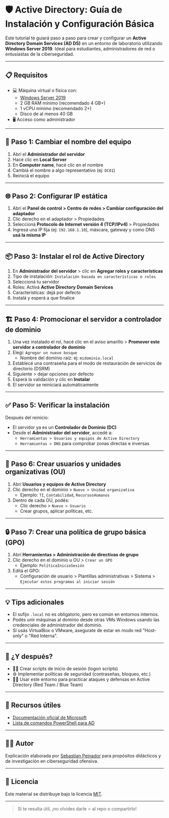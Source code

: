 # 🛡️ Active Directory: Guía de Instalación y Configuración Básica

Este tutorial te guiará paso a paso para crear y configurar un **Active Directory Domain Services (AD DS)** en un entorno de laboratorio utilizando **Windows Server 2019**. Ideal para estudiantes, administradores de red o entusiastas de la ciberseguridad.

---

## 📋 Requisitos
- 💻 Máquina virtual o física con:
  - [Windows Server 2019](https://archive.org/details/en_mftaah.com_windows_server_2019)
  - 2 GB RAM mínimo (recomendado 4 GB+)
  - 1 vCPU mínimo (recomendado 2+)
  - Disco de al menos 40 GB
- 🖥️ Acceso como administrador

---

## 🔧 Paso 1: Cambiar el nombre del equipo
1. Abrí el **Administrador del servidor**
2. Hacé clic en **Local Server**
3. En **Computer name**, hacé clic en el nombre
4. Cambiá el nombre a algo representativo (ej: `DC01`)
5. Reiniciá el equipo

---

## 🌐 Paso 2: Configurar IP estática
1. Abrí el **Panel de control > Centro de redes > Cambiar configuración del adaptador**
2. Clic derecho en el adaptador > Propiedades
3. Seleccioná **Protocolo de Internet versión 4 (TCP/IPv4)** > Propiedades
4. Ingresá una IP fija (ej: `192.168.1.10`), máscara, gateway y como DNS **usá la misma IP**

---

## 📦 Paso 3: Instalar el rol de Active Directory
1. En **Administrador del servidor** > clic en **Agregar roles y características**
2. Tipo de instalación: `Instalación basada en características o roles`
3. Seleccioná tu servidor
4. Roles: Activá **Active Directory Domain Services**
5. Características: dejá por defecto
6. Instalá y esperá a que finalice

---

## 🏗️ Paso 4: Promocionar el servidor a controlador de dominio
1. Una vez instalado el rol, hacé clic en el aviso amarillo > **Promover este servidor a controlador de dominio**
2. Elegí: `Agregar un nuevo bosque`
   - Nombre del dominio raíz: ej: `midominio.local`
3. Establecé una contraseña para el modo de restauración de servicios de directorio (DSRM)
4. Siguiente > dejar opciones por defecto
5. Esperá la validación y clic en **Instalar**
6. El servidor se reiniciará automáticamente

---

## ✅ Paso 5: Verificar la instalación
Después del reinicio:
- El servidor ya es un **Controlador de Dominio (DC)**
- Desde el **Administrador del servidor**, accedé a:
  - `Herramientas > Usuarios y equipos de Active Directory`
  - `Herramientas > DNS` para comprobar zonas directas e inversas

---

## 👤 Paso 6: Crear usuarios y unidades organizativas (OU)
1. Abrí **Usuarios y equipos de Active Directory**
2. Clic derecho en el dominio > `Nuevo > Unidad organizativa`
   - Ejemplo: `TI`, `Contabilidad`, `RecursosHumanos`
3. Dentro de cada OU, podés:
   - Clic derecho > `Nuevo > Usuario`
   - Crear grupos, aplicar políticas, etc.

---

## 🔒 Paso 7: Crear una política de grupo básica (GPO)
1. Abrí **Herramientas > Administración de directivas de grupo**
2. Clic derecho en el dominio u OU > `Crear un GPO`
   - Ejemplo: `PolíticaInicioSesión`
3. Editá el GPO:
   - Configuración de usuario > Plantillas administrativas > Sistema > `Ejecutar estos programas al iniciar sesión`

---

## 💡 Tips adicionales
- El sufijo `.local` no es obligatorio, pero es común en entornos internos.
- Podés unir máquinas al dominio desde otras VMs Windows usando las credenciales de administrador del dominio.
- Si usás VirtualBox o VMware, asegurate de estar en modo red "Host-only" o "Red Interna".

---

## 🧪 ¿Y después?
- 🧑‍💻 Crear scripts de inicio de sesión (logon scripts)
- ⚙️ Implementar políticas de seguridad (contraseñas, bloqueo, etc.)
- 🧑‍🏫 Usar este entorno para practicar ataques y defensas en Active Directory (Red Team / Blue Team)

---

## 📂 Recursos útiles
- [Documentación oficial de Microsoft](https://docs.microsoft.com/en-us/windows-server/)
- [Lista de comandos PowerShell para AD](https://docs.microsoft.com/en-us/powershell/module/addsadministration/)

---

## 🧑‍🏫 Autor

Explicación elaborada por [Sebastian Peinador](https://www.linkedin.com/in/sebastian-j-peinador/) para propósitos didácticos y de investigación en ciberseguridad ofensiva.

---

## 📄 Licencia

Este material se distribuye bajo la licencia [MIT](LICENSE).

---

> Si te resulta útil, ¡no olvides darle ⭐ al repo o compartirlo!
